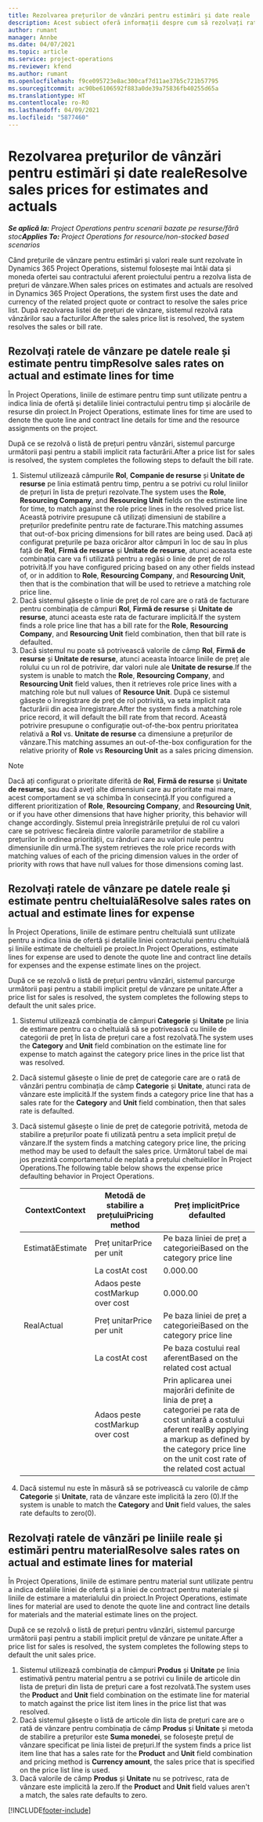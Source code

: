 ```yaml
---
title: Rezolvarea prețurilor de vânzări pentru estimări și date reale
description: Acest subiect oferă informații despre cum să rezolvați ratele de vânzare pentru estimări și date reale.
author: rumant
manager: Annbe
ms.date: 04/07/2021
ms.topic: article
ms.service: project-operations
ms.reviewer: kfend
ms.author: rumant
ms.openlocfilehash: f9ce095723e8ac300caf7d11ae37b5c721b57795
ms.sourcegitcommit: ac90be6106592f883a0de39a75836fb40255d65a
ms.translationtype: HT
ms.contentlocale: ro-RO
ms.lasthandoff: 04/09/2021
ms.locfileid: "5877460"
---
```

# <a name="resolve-sales-prices-for-estimates-and-actuals"></a><span data-ttu-id="3ef99-103">Rezolvarea prețurilor de vânzări pentru estimări și date reale</span><span class="sxs-lookup"><span data-stu-id="3ef99-103">Resolve sales prices for estimates and actuals</span></span>

<span data-ttu-id="3ef99-104">_**Se aplică la:** Project Operations pentru scenarii bazate pe resurse/fără stoc_</span><span class="sxs-lookup"><span data-stu-id="3ef99-104">_**Applies To:** Project Operations for resource/non-stocked based scenarios_</span></span>

<span data-ttu-id="3ef99-105">Când prețurile de vânzare pentru estimări și valori reale sunt rezolvate în Dynamics 365 Project Operations, sistemul folosește mai întâi data și moneda ofertei sau contractului aferent proiectului pentru a rezolva lista de prețuri de vânzare.</span><span class="sxs-lookup"><span data-stu-id="3ef99-105">When sales prices on estimates and actuals are resolved in Dynamics 365 Project Operations, the system first uses the date and currency of the related project quote or contract to resolve the sales price list.</span></span> <span data-ttu-id="3ef99-106">După rezolvarea listei de prețuri de vânzare, sistemul rezolvă rata vânzărilor sau a facturilor.</span><span class="sxs-lookup"><span data-stu-id="3ef99-106">After the sales price list is resolved, the system resolves the sales or bill rate.</span></span>

## <a name="resolve-sales-rates-on-actual-and-estimate-lines-for-time"></a><span data-ttu-id="3ef99-107">Rezolvați ratele de vânzare pe datele reale și estimate pentru timp</span><span class="sxs-lookup"><span data-stu-id="3ef99-107">Resolve sales rates on actual and estimate lines for time</span></span>

<span data-ttu-id="3ef99-108">În Project Operations, liniile de estimare pentru timp sunt utilizate pentru a indica linia de ofertă și detaliile liniei contractului pentru timp și alocările de resurse din proiect.</span><span class="sxs-lookup"><span data-stu-id="3ef99-108">In Project Operations, estimate lines for time are used to denote the quote line and contract line details for time and the resource assignments on the project.</span></span>

<span data-ttu-id="3ef99-109">După ce se rezolvă o listă de prețuri pentru vânzări, sistemul parcurge următorii pași pentru a stabili implicit rata facturării.</span><span class="sxs-lookup"><span data-stu-id="3ef99-109">After a price list for sales is resolved, the system completes the following steps to default the bill rate.</span></span>

1. <span data-ttu-id="3ef99-110">Sistemul utilizează câmpurile **Rol**, **Companie de resurse** și **Unitate de resurse** pe linia estimată pentru timp, pentru a se potrivi cu rolul liniilor de prețuri în lista de prețuri rezolvate.</span><span class="sxs-lookup"><span data-stu-id="3ef99-110">The system uses the **Role**, **Resourcing Company**, and **Resourcing Unit** fields on the estimate line for time, to match against the role price lines in the resolved price list.</span></span> <span data-ttu-id="3ef99-111">Această potrivire presupune că utilizați dimensiuni de stabilire a prețurilor predefinite pentru rate de facturare.</span><span class="sxs-lookup"><span data-stu-id="3ef99-111">This matching assumes that out-of-box pricing dimensions for bill rates are being used.</span></span> <span data-ttu-id="3ef99-112">Dacă ați configurat prețurile pe baza oricăror altor câmpuri în loc de sau în plus față de **Rol**, **Firmă de resurse** și **Unitate de resurse**, atunci aceasta este combinația care va fi utilizată pentru a regăsi o linie de preț de rol potrivită.</span><span class="sxs-lookup"><span data-stu-id="3ef99-112">If you have configured pricing based on any other fields instead of, or in addition to **Role**, **Resourcing Company**, and **Resourcing Unit**, then that is the combination that will be used to retrieve a matching role price line.</span></span>
2. <span data-ttu-id="3ef99-113">Dacă sistemul găsește o linie de preț de rol care are o rată de facturare pentru combinația de câmpuri **Rol**, **Firmă de resurse** și **Unitate de resurse**, atunci aceasta este rata de facturare implicită.</span><span class="sxs-lookup"><span data-stu-id="3ef99-113">If the system finds a role price line that has a bill rate for the **Role**, **Resourcing Company**, and **Resourcing Unit** field combination, then that bill rate is defaulted.</span></span>
3. <span data-ttu-id="3ef99-114">Dacă sistemul nu poate să potrivească valorile de câmp **Rol**, **Firmă de resurse** și **Unitate de resurse**, atunci aceasta întoarce liniile de preț ale rolului cu un rol de potrivire, dar valori nule ale **Unitate de resurse**.</span><span class="sxs-lookup"><span data-stu-id="3ef99-114">If the system is unable to match the **Role**, **Resourcing Company**, and **Resourcing Unit** field values, then it retrieves role price lines with a matching role but null values of **Resource Unit**.</span></span> <span data-ttu-id="3ef99-115">După ce sistemul găsește o înregistrare de preț de rol potrivită, va seta implicit rata facturării din acea înregistrare.</span><span class="sxs-lookup"><span data-stu-id="3ef99-115">After the system finds a matching role price record, it will default the bill rate from that record.</span></span> <span data-ttu-id="3ef99-116">Această potrivire presupune o configurație out-of-the-box pentru prioritatea relativă a **Rol** vs. **Unitate de resurse** ca dimensiune a prețurilor de vânzare.</span><span class="sxs-lookup"><span data-stu-id="3ef99-116">This matching assumes an out-of-the-box configuration for the relative priority of **Role** vs **Resourcing Unit** as a sales pricing dimension.</span></span>

> [!NOTE]
> <span data-ttu-id="3ef99-117">Dacă ați configurat o prioritate diferită de **Rol**, **Firmă de resurse** și **Unitate de resurse**, sau dacă aveți alte dimensiuni care au prioritate mai mare, acest comportament se va schimba în consecință.</span><span class="sxs-lookup"><span data-stu-id="3ef99-117">If you configured a different prioritization of **Role**, **Resourcing Company**, and **Resourcing Unit**, or if you have other dimensions that have higher priority, this behavior will change accordingly.</span></span> <span data-ttu-id="3ef99-118">Sistemul preia înregistrările prețului de rol cu valori care se potrivesc fiecăreia dintre valorile parametrilor de stabilire a prețurilor în ordinea priorității, cu rânduri care au valori nule pentru dimensiunile din urmă.</span><span class="sxs-lookup"><span data-stu-id="3ef99-118">The system retrieves the role price records with matching values of each of the pricing dimension values in the order of priority with rows that have null values for those dimensions coming last.</span></span>

## <a name="resolve-sales-rates-on-actual-and-estimate-lines-for-expense"></a><span data-ttu-id="3ef99-119">Rezolvați ratele de vânzare pe datele reale și estimate pentru cheltuială</span><span class="sxs-lookup"><span data-stu-id="3ef99-119">Resolve sales rates on actual and estimate lines for expense</span></span>

<span data-ttu-id="3ef99-120">În Project Operations, liniile de estimare pentru cheltuială sunt utilizate pentru a indica linia de ofertă și detaliile liniei contractului pentru cheltuială și liniile estimate de cheltuieli pe proiect.</span><span class="sxs-lookup"><span data-stu-id="3ef99-120">In Project Operations, estimate lines for expense are used to denote the quote line and contract line details for expenses and the expense estimate lines on the project.</span></span>

<span data-ttu-id="3ef99-121">După ce se rezolvă o listă de prețuri pentru vânzări, sistemul parcurge următorii pași pentru a stabili implicit prețul de vânzare pe unitate.</span><span class="sxs-lookup"><span data-stu-id="3ef99-121">After a price list for sales is resolved, the system completes the following steps to default the unit sales price.</span></span>

1. <span data-ttu-id="3ef99-122">Sistemul utilizează combinația de câmpuri **Categorie** și **Unitate** pe linia de estimare pentru ca o cheltuială să se potrivească cu liniile de categorii de preț în lista de prețuri care a fost rezolvată.</span><span class="sxs-lookup"><span data-stu-id="3ef99-122">The system uses the **Category** and **Unit** field combination on the estimate line for expense to match against the category price lines in the price list that was resolved.</span></span>
2. <span data-ttu-id="3ef99-123">Dacă sistemul găsește o linie de preț de categorie care are o rată de vânzări pentru combinația de câmp **Categorie** și **Unitate**, atunci rata de vânzare este implicită.</span><span class="sxs-lookup"><span data-stu-id="3ef99-123">If the system finds a category price line that has a sales rate for the **Category** and **Unit** field combination, then that sales rate is defaulted.</span></span>
3. <span data-ttu-id="3ef99-124">Dacă sistemul găsește o linie de preț de categorie potrivită, metoda de stabilire a prețurilor poate fi utilizată pentru a seta implicit prețul de vânzare.</span><span class="sxs-lookup"><span data-stu-id="3ef99-124">If the system finds a matching category price line, the pricing method may be used to default the sales price.</span></span> <span data-ttu-id="3ef99-125">Următorul tabel de mai jos prezintă comportamentul de neplată a prețului cheltuielilor în Project Operations.</span><span class="sxs-lookup"><span data-stu-id="3ef99-125">The following table below shows the expense price defaulting behavior in Project Operations.</span></span>

    | <span data-ttu-id="3ef99-126">Context</span><span class="sxs-lookup"><span data-stu-id="3ef99-126">Context</span></span> | <span data-ttu-id="3ef99-127">Metodă de stabilire a prețului</span><span class="sxs-lookup"><span data-stu-id="3ef99-127">Pricing method</span></span> | <span data-ttu-id="3ef99-128">Preț implicit</span><span class="sxs-lookup"><span data-stu-id="3ef99-128">Price defaulted</span></span> |
    | --- | --- | --- |
    | <span data-ttu-id="3ef99-129">Estimată</span><span class="sxs-lookup"><span data-stu-id="3ef99-129">Estimate</span></span> | <span data-ttu-id="3ef99-130">Preț unitar</span><span class="sxs-lookup"><span data-stu-id="3ef99-130">Price per unit</span></span> | <span data-ttu-id="3ef99-131">Pe baza liniei de preț a categoriei</span><span class="sxs-lookup"><span data-stu-id="3ef99-131">Based on the category price line</span></span> |
    | &nbsp; | <span data-ttu-id="3ef99-132">La cost</span><span class="sxs-lookup"><span data-stu-id="3ef99-132">At cost</span></span> | <span data-ttu-id="3ef99-133">0.00</span><span class="sxs-lookup"><span data-stu-id="3ef99-133">0.00</span></span> |
    | &nbsp; | <span data-ttu-id="3ef99-134">Adaos peste cost</span><span class="sxs-lookup"><span data-stu-id="3ef99-134">Markup over cost</span></span> | <span data-ttu-id="3ef99-135">0.00</span><span class="sxs-lookup"><span data-stu-id="3ef99-135">0.00</span></span> |
    | <span data-ttu-id="3ef99-136">Real</span><span class="sxs-lookup"><span data-stu-id="3ef99-136">Actual</span></span> | <span data-ttu-id="3ef99-137">Preț unitar</span><span class="sxs-lookup"><span data-stu-id="3ef99-137">Price per unit</span></span> | <span data-ttu-id="3ef99-138">Pe baza liniei de preț a categoriei</span><span class="sxs-lookup"><span data-stu-id="3ef99-138">Based on the category price line</span></span> |
    | &nbsp; | <span data-ttu-id="3ef99-139">La cost</span><span class="sxs-lookup"><span data-stu-id="3ef99-139">At cost</span></span> | <span data-ttu-id="3ef99-140">Pe baza costului real aferent</span><span class="sxs-lookup"><span data-stu-id="3ef99-140">Based on the related cost actual</span></span> |
    | &nbsp; | <span data-ttu-id="3ef99-141">Adaos peste cost</span><span class="sxs-lookup"><span data-stu-id="3ef99-141">Markup over cost</span></span> | <span data-ttu-id="3ef99-142">Prin aplicarea unei majorări definite de linia de preț a categoriei pe rata de cost unitară a costului aferent real</span><span class="sxs-lookup"><span data-stu-id="3ef99-142">By applying a markup as defined by the category price line on the unit cost rate of the related cost actual</span></span> |

4. <span data-ttu-id="3ef99-143">Dacă sistemul nu este în măsură să se potrivească cu valorile de câmp **Categorie** și **Unitate**, rata de vânzare este implicită la zero (0).</span><span class="sxs-lookup"><span data-stu-id="3ef99-143">If the system is unable to match the **Category** and **Unit** field values, the sales rate defaults to zero(0).</span></span>

## <a name="resolve-sales-rates-on-actual-and-estimate-lines-for-material"></a><span data-ttu-id="3ef99-144">Rezolvați ratele de vânzări pe liniile reale și estimări pentru material</span><span class="sxs-lookup"><span data-stu-id="3ef99-144">Resolve sales rates on actual and estimate lines for material</span></span>

<span data-ttu-id="3ef99-145">În Project Operations, liniile de estimare pentru material sunt utilizate pentru a indica detaliile liniei de ofertă și a liniei de contract pentru materiale și liniile de estimare a materialului din proiect.</span><span class="sxs-lookup"><span data-stu-id="3ef99-145">In Project Operations, estimate lines for material are used to denote the quote line and contract line details for materials and the material estimate lines on the project.</span></span>

<span data-ttu-id="3ef99-146">După ce se rezolvă o listă de prețuri pentru vânzări, sistemul parcurge următorii pași pentru a stabili implicit prețul de vânzare pe unitate.</span><span class="sxs-lookup"><span data-stu-id="3ef99-146">After a price list for sales is resolved, the system completes the following steps to default the unit sales price.</span></span>

1. <span data-ttu-id="3ef99-147">Sistemul utilizează combinația de câmpuri **Produs** și **Unitate** pe linia estimativă pentru material pentru a se potrivi cu liniile de articole din lista de prețuri din lista de prețuri care a fost rezolvată.</span><span class="sxs-lookup"><span data-stu-id="3ef99-147">The system uses the **Product** and **Unit** field combination on the estimate line for material to match against the price list item lines in the price list that was resolved.</span></span>
2. <span data-ttu-id="3ef99-148">Dacă sistemul găsește o listă de articole din lista de prețuri care are o rată de vânzare pentru combinația de câmp **Produs** și **Unitate** și metoda de stabilire a prețurilor este **Suma monedei**, se folosește prețul de vânzare specificat pe linia listei de prețuri.</span><span class="sxs-lookup"><span data-stu-id="3ef99-148">If the system finds a price list item line that has a sales rate for the **Product** and **Unit** field combination and pricing method is **Currency amount**, the sales price that is specified on the price list line is used.</span></span>
3. <span data-ttu-id="3ef99-149">Dacă valorile de câmp **Produs** și **Unitate** nu se potrivesc, rata de vânzare este implicită la zero.</span><span class="sxs-lookup"><span data-stu-id="3ef99-149">If the **Product** and **Unit** field values aren't a match, the sales rate defaults to zero.</span></span>



[!INCLUDE[footer-include](../includes/footer-banner.md)]

